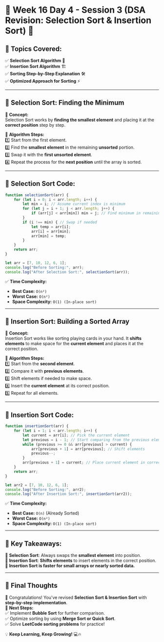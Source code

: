 # 🚀 **Week 16 Day 4 - Session 3 (DSA Revision: Selection Sort & Insertion Sort)** 🔢  

## 📌 **Topics Covered:**  
✅ **Selection Sort Algorithm** 🎯  
✅ **Insertion Sort Algorithm** 🏗️  
✅ **Sorting Step-by-Step Explanation** 🛠️  
✅ **Optimized Approach for Sorting** ⚡  

---

## 🔢 **Selection Sort: Finding the Minimum**  
📌 **Concept:**  
Selection Sort works by **finding the smallest element** and placing it at the **correct position** step by step.

📜 **Algorithm Steps:**  
1️⃣ Start from the first element.  
2️⃣ Find the **smallest element** in the remaining **unsorted** portion.  
3️⃣ Swap it with the **first unsorted element**.  
4️⃣ Repeat the process for the **next position** until the array is sorted.  

---

## 📜 **Selection Sort Code:**
```javascript
function selectionSort(arr) {
    for (let i = 0; i < arr.length; i++) {
        let min = i; // Assume current index is minimum
        for (let j = i + 1; j < arr.length; j++) {
            if (arr[j] < arr[min]) min = j; // Find minimum in remaining array
        }
        if (i !== min) { // Swap if needed
            let temp = arr[i];
            arr[i] = arr[min];
            arr[min] = temp;
        }
    }
    return arr;
}

let arr = [7, 10, 12, 6, 1];
console.log("Before Sorting:", arr);
console.log("After Selection Sort:", selectionSort(arr));
```

✅ **Time Complexity:**  
- **Best Case:** `O(n²)`  
- **Worst Case:** `O(n²)`  
- **Space Complexity:** `O(1) (In-place sort)`

---

## 🔄 **Insertion Sort: Building a Sorted Array**  
📌 **Concept:**  
Insertion Sort works like sorting playing cards in your hand. It **shifts elements** to make space for the **current element** and places it at the correct position.

📜 **Algorithm Steps:**  
1️⃣ Start from the **second element**.  
2️⃣ Compare it with **previous elements**.  
3️⃣ Shift elements if needed to make space.  
4️⃣ Insert the **current element** at its correct position.  
5️⃣ Repeat for all elements.

---

## 📜 **Insertion Sort Code:**
```javascript
function insertionSort(arr) {
    for (let i = 1; i < arr.length; i++) {
        let current = arr[i]; // Pick the current element
        let previous = i - 1; // Start comparing from the previous element
        while (previous >= 0 && arr[previous] > current) {
            arr[previous + 1] = arr[previous]; // Shift elements
            previous--;
        }
        arr[previous + 1] = current; // Place current element in correct position
    }
    return arr;
}

let arr2 = [7, 10, 12, 6, 1];
console.log("Before Sorting:", arr2);
console.log("After Insertion Sort:", insertionSort(arr2));
```

✅ **Time Complexity:**  
- **Best Case:** `O(n)` (Already Sorted)  
- **Worst Case:** `O(n²)`  
- **Space Complexity:** `O(1) (In-place sort)`

---

## 🎯 **Key Takeaways:**  
🔹 **Selection Sort**: Always swaps the **smallest element** into position.  
🔹 **Insertion Sort**: **Shifts elements** to insert elements in the correct position.  
🔹 **Insertion Sort is faster for small arrays or nearly sorted data.**  

---

## 🚀 **Final Thoughts**  
🎉 Congratulations! You've revised **Selection Sort & Insertion Sort** with **step-by-step implementation**.  
🔹 **Next Steps:**  
✅ Implement **Bubble Sort** for further comparison.  
✅ Optimize sorting by using **Merge Sort or Quick Sort**.  
✅ Solve **LeetCode sorting problems** for practice!  

💡 **Keep Learning, Keep Growing!** 💻🔥